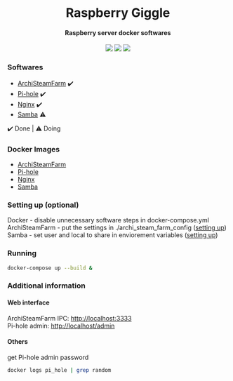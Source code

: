 <h1 align="center">
    Raspberry Giggle
</h1>
<h4 align="center">
    Raspberry server docker softwares
</h3>
<p align="center">
    <img src="https://img.shields.io/github/last-commit/wesleyadriann/raspberry_giggle" />
    <img src="https://img.shields.io/github/license/wesleyadriann/raspberry_giggle" />
    <img src="https://img.shields.io/github/repo-size/wesleyadriann/raspberry_giggle" />
</p>



### Softwares

- [ArchiSteamFarm](https://github.com/JustArchiNET/ArchiSteamFarm) ✔️
- [Pi-hole](https://pi-hole.net) ✔️
- [Nginx](https://www.nginx.com) ✔️
- [Samba](https://www.samba.org) ⚠️

✔️ Done | ⚠️ Doing

### Docker Images

- [ArchiSteamFarm](https://hub.docker.com/r/justarchi/archisteamfarm)
- [Pi-hole](https://hub.docker.com/r/pihole/pihole)
- [Nginx](https://hub.docker.com/_/nginx)
- [Samba](https://hub.docker.com/r/servercontainers/samba)


### Setting up (optional)

Docker - disable unnecessary software steps in docker-compose.yml 
ArchiSteamFarm - put the settings in ./archi_steam_farm_config ([setting up](https://github.com/JustArchiNET/ArchiSteamFarm/wiki/Setting-up))  
Samba - set user and local to share in enviorement variables ([setting up](https://github.com/ServerContainers/samba#environment-variables-and-defaults))  

### Running
```sh
docker-compose up --build &
```

### Additional information

#### Web interface

ArchiSteamFarm IPC: [http://localhost:3333](http://localhost:3333)  
Pi-hole admin: [http://localhost/admin](http://localhost/admin)  

#### Others

get Pi-hole admin password
```sh
docker logs pi_hole | grep random
```
